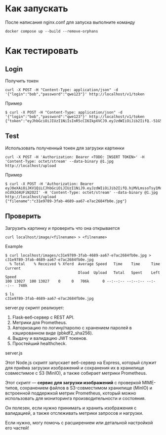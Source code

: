 # Как запускать
После написания nginx.conf для запуска выполните команду
```
docker compose up --build --remove-orphans
```

# Как тестировать

## Login
Получить токен
```
curl -X POST -H "Content-Type: application/json" -d '{"login":"bob","password":"qwe123"}' http://localhost/v1/token
```
Пример
```
$ curl -X POST -H "Content-Type: application/json" -d '{"login":"bob","password":"qwe123"}' http://localhost/v1/token
{"token":"eyJhbGciOiJIUzI1NiIsInR5cCI6IkpXVCJ9.eyJzdWIiOiJib2IifQ.-51G5JQmpJleARHp8rIljBczPFanWT93d_N_7LQGUXU"}
```

## Test
Использовать полученный токен для загрузки картинки
```
curl -X POST -H 'Authorization: Bearer <TODO: INSERT TOKEN>' -H 'Content-Type: octet/stream' --data-binary @1.jpg http://localhost/upload
```
Пример
```
$ curl -X POST -H 'Authorization: Bearer eyJ0eXAiOiJKV1QiLCJhbGciOiJIUzI1NiJ9.eyJzdWIiOiJib2IifQ.hiMVLmssoTsy1MqbmIoviDeFPvo-nCd92d4UFiN2O2I' -H 'Content-Type: octet/stream' --data-binary @1.jpg http://localhost/upload
{"filename":"c31e9789-3fab-4689-aa67-e7ac2684fb0e.jpg"}
```

 ## Проверить
Загрузить картинку и проверить что она открывается
```
curl localhost/image/<filnename> > <filnename>
```
Example
```
$ curl localhost/images/c31e9789-3fab-4689-aa67-e7ac2684fb0e.jpg > c31e9789-3fab-4689-aa67-e7ac2684fb0e.jpg
  % Total    % Received % Xferd  Average Speed   Time    Time     Time  Current
                                 Dload  Upload   Total   Spent    Left  Speed
100 13027  100 13027    0     0   706k      0 --:--:-- --:--:-- --:--:--  748k

$ ls
c31e9789-3fab-4689-aa67-e7ac2684fb0e.jpg
```

server.py скрипт реализует:
1. Flask‑веб‑сервер с REST API.  
2. Метрики для Prometheus.  
3. Авторизацию по логину/паролю с хранением паролей в хэшированном виде (pbkdf2_sha256).  
4. Выдачу и валидацию JWT токенов.  
5. Простейший healthcheck.

server.js

Этот Node.js скрипт запускает веб-сервер на Express, который служит для приёма загрузки изображений и сохранения их в хранилище совместимое с S3 (MinIO), а также собирает метрики Prometheus.

Этот скрипт — **сервис для загрузки изображений** с проверкой MIME-типов, сохранением файлов в S3-совместимом хранилище (MinIO) и встроенной поддержкой метрик Prometheus, который можно использовать для мониторинга производительности и состояния.  

Он полезен, если нужно принимать и хранить изображения с валидацией, а также отслеживать метрики запросов и нагрузки.  

Если нужно, могу помочь с расширением или детальной настройкой его частей!